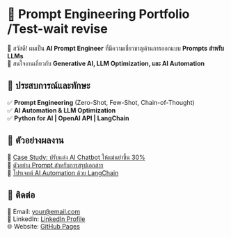 # 🚀 Prompt Engineering Portfolio  /Test-wait revise
👋 สวัสดี! ผมเป็น **AI Prompt Engineer** ที่มีความเชี่ยวชาญด้านการออกแบบ **Prompts สำหรับ LLMs**  
📍 สนใจงานเกี่ยวกับ **Generative AI, LLM Optimization, และ AI Automation**  

## 🔹 ประสบการณ์และทักษะ  
✅ **Prompt Engineering** (Zero-Shot, Few-Shot, Chain-of-Thought)  
✅ **AI Automation & LLM Optimization**  
✅ **Python for AI | OpenAI API | LangChain**  

## 🔹 ตัวอย่างผลงาน  
📌 [Case Study: ปรับแต่ง AI Chatbot ให้แม่นยำขึ้น 30%](./case-studies/chatbot-optimization.md)  
📌 [ตัวอย่าง Prompt สำหรับการสรุปเอกสาร](./prompt-examples/document-summarization.md)  
📌 [โปรเจกต์ AI Automation ด้วย LangChain](./projects/langchain-ai-automation.md)  

## 🔹 ติดต่อ  
📧 Email: your@email.com  
🔗 LinkedIn: [LinkedIn Profile](https://linkedin.com/in/yourname)  
🌐 Website: [GitHub Pages](https://yourgithubusername.github.io/prompt-engineering-portfolio/)  
